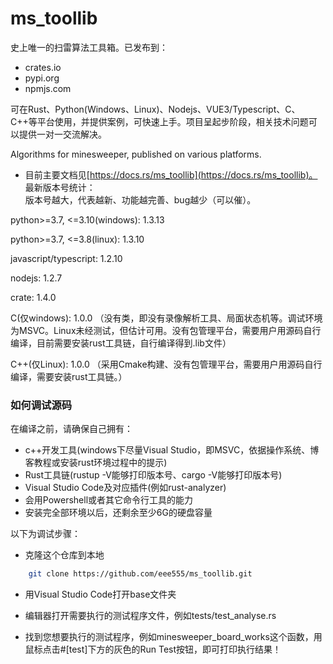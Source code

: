 # ms_toollib

史上唯一的扫雷算法工具箱。已发布到：

- crates.io
- pypi.org
- npmjs.com

可在Rust、Python(Windows、Linux)、Nodejs、VUE3/Typescript、C、C++等平台使用，并提供案例，可快速上手。项目呈起步阶段，相关技术问题可以提供一对一交流解决。

Algorithms for minesweeper, published on various platforms.

- 目前主要文档见[https://docs.rs/ms_toollib](https://docs.rs/ms_toollib)。
最新版本号统计：  
版本号越大，代表越新、功能越完善、bug越少（可以催）。

python>=3.7, <=3.10(windows): 1.3.13

python>=3.7, <=3.8(linux): 1.3.10

javascript/typescript: 1.2.10

nodejs: 1.2.7

crate: 1.4.0

C(仅windows): 1.0.0 （没有类，即没有录像解析工具、局面状态机等。调试环境为MSVC。Linux未经测试，但估计可用。没有包管理平台，需要用户用源码自行编译，目前需要安装rust工具链，自行编译得到.lib文件）

C++(仅Linux): 1.0.0
（采用Cmake构建、没有包管理平台，需要用户用源码自行编译，需要安装rust工具链。）


### 如何调试源码

在编译之前，请确保自己拥有：

*   c++开发工具(windows下尽量Visual Studio，即MSVC，依据操作系统、博客教程或安装rust环境过程中的提示)
*   Rust工具链(rustup -V能够打印版本号、cargo -V能够打印版本号)
*   Visual Studio Code及对应插件(例如rust-analyzer)
*   会用Powershell或者其它命令行工具的能力
*   安装完全部环境以后，还剩余至少6G的硬盘容量

以下为调试步骤：

*   克隆这个仓库到本地
```sh
    git clone https://github.com/eee555/ms_toollib.git
```

*   用Visual Studio Code打开base文件夹

*   编辑器打开需要执行的测试程序文件，例如tests/test_analyse.rs

*   找到您想要执行的测试程序，例如minesweeper_board_works这个函数，用鼠标点击#[test]下方的灰色的Run Test按钮，即可打印执行结果！
